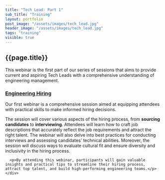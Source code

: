 ```yaml
---
title: "Tech Lead: Part 1"
sub_title: "Training"
layout: portfolio
post_image: "/assets/images/tech_lead.jpg"
header_image: "/assets/images/tech_lead.jpg"
tags: "training"
visible: true
---
```


<section class="spotlight-portfolio portfolio2">
<div class="container">
  <div class="row">
    <div class="col-lg-12 text-center">
        <h2 class="title">{{page.title}}</h2>
    </div>
  </div>
  <div class="row">
    <div class="col-lg-10 col-sm-6 items content">
      <p>This webinar is the first part of our series of sessions that aims to provide current and aspiring Tech Leads with a comprehensive understanding of engineering management.</p>
      <h3><a href="#">Engineering Hiring</a></h3>
      <p>Our first webinar is a comprehensive session aimed at equipping attendees with practical skills to make informed hiring decisions.</p>
      <p>The session will cover various aspects of the hiring process, from <b>sourcing candidates</b> to <b>interviewing</b>. Attendees will learn how to craft job descriptions that accurately reflect the job requirements and attract the right talent. The webinar will also delve into best practices for conducting interviews and assessing candidates' technical abilities. Moreover, the session will discuss ways to evaluate cultural fit and ensure diversity and inclusivity in the hiring process.</p>
      
      <p>By attending this webinar, participants will gain valuable insights and practical tips to streamline their hiring process, attract top talent, and build high-performing engineering teams.</p>
    </div>
  </div>
</div>
</section>